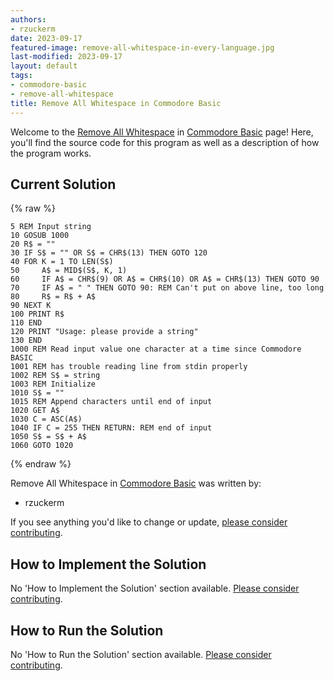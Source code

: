 ```yaml
---
authors:
- rzuckerm
date: 2023-09-17
featured-image: remove-all-whitespace-in-every-language.jpg
last-modified: 2023-09-17
layout: default
tags:
- commodore-basic
- remove-all-whitespace
title: Remove All Whitespace in Commodore Basic
---
```


Welcome to the [Remove All Whitespace](https://sampleprograms.io/projects/remove-all-whitespace) in [Commodore Basic](https://sampleprograms.io/languages/commodore-basic) page! Here, you'll find the source code for this program as well as a description of how the program works.

## Current Solution

{% raw %}

```commodore_basic
5 REM Input string
10 GOSUB 1000
20 R$ = ""
30 IF S$ = "" OR S$ = CHR$(13) THEN GOTO 120
40 FOR K = 1 TO LEN(S$)
50     A$ = MID$(S$, K, 1)
60     IF A$ = CHR$(9) OR A$ = CHR$(10) OR A$ = CHR$(13) THEN GOTO 90
70     IF A$ = " " THEN GOTO 90: REM Can't put on above line, too long
80     R$ = R$ + A$
90 NEXT K
100 PRINT R$
110 END
120 PRINT "Usage: please provide a string"
130 END
1000 REM Read input value one character at a time since Commodore BASIC
1001 REM has trouble reading line from stdin properly
1002 REM S$ = string
1003 REM Initialize
1010 S$ = ""
1015 REM Append characters until end of input
1020 GET A$
1030 C = ASC(A$)
1040 IF C = 255 THEN RETURN: REM end of input
1050 S$ = S$ + A$
1060 GOTO 1020

```

{% endraw %}

Remove All Whitespace in [Commodore Basic](https://sampleprograms.io/languages/commodore-basic) was written by:

- rzuckerm

If you see anything you'd like to change or update, [please consider contributing](https://github.com/TheRenegadeCoder/sample-programs).

## How to Implement the Solution

No 'How to Implement the Solution' section available. [Please consider contributing](https://github.com/TheRenegadeCoder/sample-programs-website).

## How to Run the Solution

No 'How to Run the Solution' section available. [Please consider contributing](https://github.com/TheRenegadeCoder/sample-programs-website).